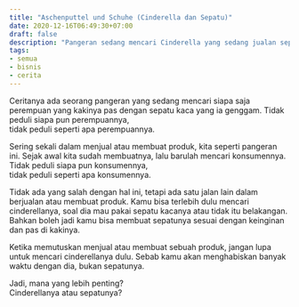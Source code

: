 ```yaml
---
title: "Aschenputtel und Schuhe (Cinderella dan Sepatu)"
date: 2020-12-16T06:49:30+07:00
draft: false
description: "Pangeran sedang mencari Cinderella yang sedang jualan sepatu."
tags: 
- semua
- bisnis
- cerita
---
```


Ceritanya ada seorang pangeran yang sedang mencari siapa saja perempuan yang kakinya pas dengan sepatu kaca yang ia genggam. Tidak peduli siapa pun perempuannya,  
tidak peduli seperti apa perempuannya.

Sering sekali dalam menjual atau membuat produk, kita seperti pangeran ini. Sejak awal kita sudah membuatnya, lalu barulah mencari konsumennya. Tidak peduli siapa pun konsumennya,  
tidak peduli seperti apa konsumennya.

Tidak ada yang salah dengan hal ini, tetapi ada satu jalan lain dalam berjualan atau membuat produk. Kamu bisa terlebih dulu mencari cinderellanya, soal dia mau pakai sepatu kacanya atau tidak itu belakangan. Bahkan boleh jadi kamu bisa membuat sepatunya sesuai dengan keinginan dan pas di kakinya. 

Ketika memutuskan menjual atau membuat sebuah produk, jangan lupa untuk mencari cinderellanya dulu. Sebab kamu akan menghabiskan banyak waktu dengan dia, bukan sepatunya.

Jadi, mana yang lebih penting?  
Cinderellanya atau sepatunya?
